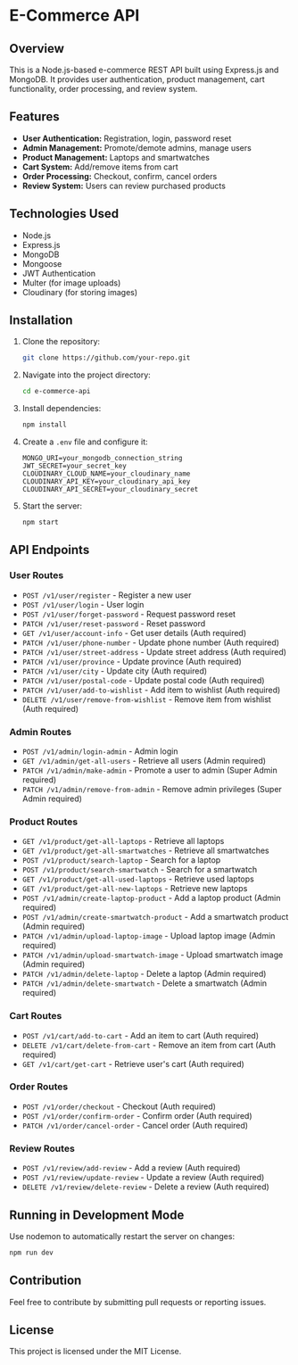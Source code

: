 # E-Commerce API

## Overview
This is a Node.js-based e-commerce REST API built using Express.js and MongoDB. It provides user authentication, product management, cart functionality, order processing, and review system.

## Features
- **User Authentication:** Registration, login, password reset
- **Admin Management:** Promote/demote admins, manage users
- **Product Management:** Laptops and smartwatches
- **Cart System:** Add/remove items from cart
- **Order Processing:** Checkout, confirm, cancel orders
- **Review System:** Users can review purchased products

## Technologies Used
- Node.js
- Express.js
- MongoDB
- Mongoose
- JWT Authentication
- Multer (for image uploads)
- Cloudinary (for storing images)

## Installation

1. Clone the repository:
   ```bash
   git clone https://github.com/your-repo.git
   ```
2. Navigate into the project directory:
   ```bash
   cd e-commerce-api
   ```
3. Install dependencies:
   ```bash
   npm install
   ```
4. Create a `.env` file and configure it:
   ```env
   MONGO_URI=your_mongodb_connection_string
   JWT_SECRET=your_secret_key
   CLOUDINARY_CLOUD_NAME=your_cloudinary_name
   CLOUDINARY_API_KEY=your_cloudinary_api_key
   CLOUDINARY_API_SECRET=your_cloudinary_secret
   ```
5. Start the server:
   ```bash
   npm start
   ```

## API Endpoints

### User Routes
- `POST /v1/user/register` - Register a new user
- `POST /v1/user/login` - User login
- `POST /v1/user/forget-password` - Request password reset
- `PATCH /v1/user/reset-password` - Reset password
- `GET /v1/user/account-info` - Get user details (Auth required)
- `PATCH /v1/user/phone-number` - Update phone number (Auth required)
- `PATCH /v1/user/street-address` - Update street address (Auth required)
- `PATCH /v1/user/province` - Update province (Auth required)
- `PATCH /v1/user/city` - Update city (Auth required)
- `PATCH /v1/user/postal-code` - Update postal code (Auth required)
- `PATCH /v1/user/add-to-wishlist` - Add item to wishlist (Auth required)
- `DELETE /v1/user/remove-from-wishlist` - Remove item from wishlist (Auth required)

### Admin Routes
- `POST /v1/admin/login-admin` - Admin login
- `GET /v1/admin/get-all-users` - Retrieve all users (Admin required)
- `PATCH /v1/admin/make-admin` - Promote a user to admin (Super Admin required)
- `PATCH /v1/admin/remove-from-admin` - Remove admin privileges (Super Admin required)

### Product Routes
- `GET /v1/product/get-all-laptops` - Retrieve all laptops
- `GET /v1/product/get-all-smartwatches` - Retrieve all smartwatches
- `POST /v1/product/search-laptop` - Search for a laptop
- `POST /v1/product/search-smartwatch` - Search for a smartwatch
- `GET /v1/product/get-all-used-laptops` - Retrieve used laptops
- `GET /v1/product/get-all-new-laptops` - Retrieve new laptops
- `POST /v1/admin/create-laptop-product` - Add a laptop product (Admin required)
- `POST /v1/admin/create-smartwatch-product` - Add a smartwatch product (Admin required)
- `PATCH /v1/admin/upload-laptop-image` - Upload laptop image (Admin required)
- `PATCH /v1/admin/upload-smartwatch-image` - Upload smartwatch image (Admin required)
- `PATCH /v1/admin/delete-laptop` - Delete a laptop (Admin required)
- `PATCH /v1/admin/delete-smartwatch` - Delete a smartwatch (Admin required)

### Cart Routes
- `POST /v1/cart/add-to-cart` - Add an item to cart (Auth required)
- `DELETE /v1/cart/delete-from-cart` - Remove an item from cart (Auth required)
- `GET /v1/cart/get-cart` - Retrieve user's cart (Auth required)

### Order Routes
- `POST /v1/order/checkout` - Checkout (Auth required)
- `POST /v1/order/confirm-order` - Confirm order (Auth required)
- `PATCH /v1/order/cancel-order` - Cancel order (Auth required)

### Review Routes
- `POST /v1/review/add-review` - Add a review (Auth required)
- `POST /v1/review/update-review` - Update a review (Auth required)
- `DELETE /v1/review/delete-review` - Delete a review (Auth required)

## Running in Development Mode
Use nodemon to automatically restart the server on changes:
```bash
npm run dev
```

## Contribution
Feel free to contribute by submitting pull requests or reporting issues.

## License
This project is licensed under the MIT License.

